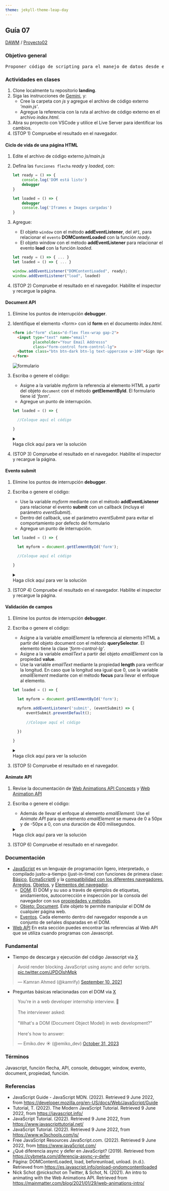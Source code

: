 ```yaml
---
theme: jekyll-theme-leap-day
---
```


## Guía 07

[DAWM](/DAWM/) / [Proyecto02](/DAWM/proyectos/2024/proyecto02)

<link href="styles/mystyle.css" rel="stylesheet" />
<script src="javascripts/tabs.js" type="text/javascript"></script>

### Objetivo general

<pre class="purpose">
Proponer código de scripting para el manejo de datos desde el cliente mediante el desarrollo de una <i>landing page</i> funcional y atractiva utilizando una plantilla de Bootstrap para la adecuación a los requerimientos específicos.
</pre>

### Actividades en clases

1. Clone localmente tu repositorio **landing**.
2. Siga las instrucciones de [Gemini](gemini/guia07-gemini01.pdf), y:
    - Cree la carpeta con _js_ y agregue el archivo de código externo _'main.js'_.
    - Agregue la referencia con la ruta al archivo de código externo en el archivo _index.html_.
3. Abra su proyecto con VSCode y utilice el Live Server para identificar los cambios. 
4. (STOP 1) Compruebe el resultado en el navegador.

#### Ciclo de vida de una página HTML 

1. Edite el archivo de código externo _js/main.js_
2. Defina las `funciones flecha` _ready_ y _loaded_, con: 

    ```js
    let ready = () => {
        console.log('DOM está listo')
        debugger
    }

    let loaded = () => {
        debugger
        console.log('Iframes e Images cargadas')
    }
    ```

3. Agregue:
    - El objeto `window` con el método **addEventListener**, del `API`, para relacionar el `evento` **DOMContentLoaded** con la función _ready_.
    - El objeto window con el método **addEventListener** para relacionar el evento **load** con la función _loaded_.

    ```javascript
    let ready = () => { ... }
    let loaded = () => { ... }

    window.addEventListener("DOMContentLoaded", ready);
    window.addEventListener("load", loaded)
    ```

4. (STOP 2) Compruebe el resultado en el navegador. Habilite el inspector y recargue la página.

#### Document API

1. Elimine los puntos de interrupción **debugger**.
2. Identifique el elemento &lt;form&gt; con id **form** en el documento _index.html_.

    ```html
    <form id="form" class="d-flex flex-wrap gap-2">
      <input type="text" name="email" 
             placeholder="Your Email Addresss" 
             class="form-control form-control-lg">
      <button class="btn btn-dark btn-lg text-uppercase w-100">Sign Up</button>
    </form>
    ```

    <img src="./imagenes/guia07_formulario.png" alt="formulario">

3. Escriba o genere el código:
    
    + Asigne a la variable _myform_ la referencia al elemento HTML a partir del objeto `document` con el método **getElementById**. El formulario tiene id _'form'_.
    + Agregue un punto de interrupción. 

    ```typescript
    let loaded = () => {

      //Coloque aquí el código

    }
    ```

    <details>
      <summary><div>Haga click aquí para ver la solución</div></summary>
      <pre lang="javascript"><code>
        let loaded = () => {

          let myform = document.getElementById('form');
          debugger;

        }
      </code></pre>
    </details>

4. (STOP 3) Compruebe el resultado en el navegador. Habilite el inspector y recargue la página.

#### Evento submit

1. Elimine los puntos de interrupción **debugger**.
2. Escriba o genere el código:

    + Use la variable _myform_ mediante con el método **addEventListener** para relacionar el evento **submit** con un callback (incluya el parámetro _eventSubmit_).
    + Dentro del callback, use el parámetro _eventSubmit_ para evitar el comportamiento por defecto del formulario    
    + Agregue un punto de interrupción.

    ```typescript
    let loaded = () => {

      let myform = document.getElementById('form');

      //Coloque aquí el código

    }
    ```

    <details>
      <summary><div>Haga click aquí para ver la solución</div></summary>
      <pre lang="javascript"><code>
        let loaded = ( eventLoaded ) => {

          let myform = document.getElementById('form');
          
          myform.addEventListener('submit', (eventSubmit) => {
              eventSubmit.preventDefault(); 
              debugger;
          })

        }
      </code></pre>
    </details> 

3. (STOP 4) Compruebe el resultado en el navegador. Habilite el inspector y recargue la página.

#### Validación de campos

1. Elimine los puntos de interrupción **debugger**.
2. Escriba o genere el código:

    + Asigne a la variable _emailElement_ la referencia al elemento HTML a partir del objeto document con el método **querySelector**. El elemento tiene la clase _'form-control-lg'_.
    + Asigne a la variable _emailText_ a partir del objeto _emailElement_ con la propiedad **value**.
    + Use la variable _emailText_ mediante la propiedad **length** para verificar la longitud. En caso que la longitud sea igual que 0, use la variable _emailElement_ mediante con el método **focus** para llevar el enfoque al elemento.

    ```typescript
    let loaded = () => {

      let myform = document.getElementById('form');
      
      myform.addEventListener('submit', (eventSubmit) => {
          eventSubmit.preventDefault(); 
          
          //Coloque aquí el código

      })

    }
    ```

    <details>
      <summary><div>Haga click aquí para ver la solución</div></summary>
      <pre lang="javascript"><code>
        let loaded = ( eventLoaded ) => {

          let myform = document.getElementById('form');
          
          myform.addEventListener('submit', (eventSubmit) => {
              eventSubmit.preventDefault(); 
              
              const emailElement = document.querySelector('.form-control-lg');
              const emailText = emailElement.value;

              if (emailText.length === 0) {
                emailElement.focus()
              }
          })

        }
      </code></pre>
    </details> 

3. (STOP 5) Compruebe el resultado en el navegador.

#### Animate API

1. Revise la documentación de [Web Animations API Concepts](https://developer.mozilla.org/en-US/docs/Web/API/Web_Animations_API/Web_Animations_API_Concepts) y [Web Animation API](https://blog.carbonteq.com/web-animation-api/)
2. Escriba o genere el código:

    + Además de llevar el enfoque al elemento _emailElement_: Use el _Animate API_ para que elemento _emailElement_ se mueva de 0 a 50px y de -50px a 0, con una duración de 400 milisegundos. 

    <details>
      <summary><div>Haga click aquí para ver la solución</div></summary>
      <pre lang="javascript"><code>
        emailElement.animate(
            [
                { transform: "translateX(0)" },
                { transform: "translateX(50px)" },
                { transform: "translateX(-50px)" },
                { transform: "translateX(0)" }
            ],
            {
                duration: 400,
                easing: "linear",
            }
        )
      </code></pre>
    </details> 

3. (STOP 6) Compruebe el resultado en el navegador. 

### Documentación

* [JavaScript](https://developer.mozilla.org/es/docs/Web/JavaScript)  es un lenguaje de programación ligero, interpretado, o compilado justo-a-tiempo (just-in-time) con funciones de primera clase: [Básico](https://developer.mozilla.org/es/docs/Learn/Getting_started_with_the_web/JavaScript_basics), [EcmaScript6](http://es6-features.org/#) y la [compatibilidad con los diferentes navegadores](http://kangax.github.io/compat-table/es6/), [Arreglos](https://developer.mozilla.org/es/docs/Web/JavaScript/Referencia/Objetos_globales/Array), [Objetos](https://developer.mozilla.org/es/docs/Web/JavaScript/Guide/Trabajando_con_objectos), y [Elementos del navegador](https://javascript.info/browser-environment).
    - [DOM](https://javascript.info/dom-nodes). El DOM y su uso a través de ejemplos de etiquetas, anidamientos, autocorrección e inspección por la consola del navegador con sus [propiedades y métodos](https://developer.mozilla.org/es/docs/Web/API/Document).
    - [Objeto: Document](https://javascript.info/dom-navigation). Este objeto te permite manipular el DOM de cualquier página web.
    - [Eventos](https://javascript.info/events). Cada elemento dentro del navegador responde a un conjunto de señales disparadas en el DOM.
* [Web API](https://developer.mozilla.org/es/docs/Web/API) En esta sección puedes encontrar las referencias al Web API que se utiliza cuando programas con Javascript.

### Fundamental

* Tiempo de descarga y ejecución del código Javascript via [X](https://twitter.com/kamrify/status/1436392322451841026)

<blockquote class="twitter-tweet"><p lang="en" dir="ltr">Avoid render blocking JavaScript using async and defer scripts. <a href="https://t.co/JPDOlshMpk">pic.twitter.com/JPDOlshMpk</a></p>&mdash; Kamran Ahmed (@kamrify) <a href="https://twitter.com/kamrify/status/1436392322451841026?ref_src=twsrc%5Etfw">September 10, 2021</a></blockquote> <script async src="https://platform.twitter.com/widgets.js" charset="utf-8"></script>

* Preguntas básicas relacionadas con el DOM via [X](https://x.com/emiko_dev/status/1719339017051738188)

<blockquote class="twitter-tweet"><p lang="en" dir="ltr">You&#39;re in a web developer internship interview. 💼<br><br>The interviewer asked:<br><br>&quot;What&#39;s a DOM (Document Object Model) in web development?&quot;<br><br>Here&#39;s how to answer:</p>&mdash; Emiko.dev ☀️ (@emiko_dev) <a href="https://twitter.com/emiko_dev/status/1719339017051738188?ref_src=twsrc%5Etfw">October 31, 2023</a></blockquote> <script async src="https://platform.twitter.com/widgets.js" charset="utf-8"></script>

### Términos

Javascript, función flecha, API, console, debugger, window, evento, document, propiedad, función.

### Referencias

* JavaScript Guide - JavaScript MDN. (2022). Retrieved 9 June 2022, from https://developer.mozilla.org/en-US/docs/Web/JavaScript/Guide
* Tutorial, T. (2022). The Modern JavaScript Tutorial. Retrieved 9 June 2022, from https://javascript.info/ 
* JavaScript Tutorial. (2022). Retrieved 9 June 2022, from https://www.javascripttutorial.net/
* JavaScript Tutorial. (2022). Retrieved 9 June 2022, from https://www.w3schools.com/js/
* Free JavaScript Resources Java5cript.com. (2022). Retrieved 9 June 2022, from https://www.java5cript.com/
* ¿Qué diferencia async y defer en JavaScript? (2019). Retrieved from https://cybmeta.com/diferencia-async-y-defer
* Página: DOMContentLoaded, load, beforeunload, unload. (n.d.). Retrieved from https://es.javascript.info/onload-ondomcontentloaded
* Nick Schot  @nickschot on Twitter, & Schot, N. (2021). An intro to animating with the Web Animations API. Retrieved from https://mainmatter.com/blog/2021/01/29/web-animations-intro/